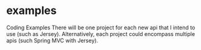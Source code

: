 # examples
Coding Examples
There will be one project for each new api that I intend to use (such as Jersey).
Alternatively, each project could encompass multiple apis (such Spring MVC with Jersey).
